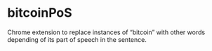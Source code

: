 # bitcoinPoS
Chrome extension to replace instances of “bitcoin” with other words depending of its part of speech in the sentence. 
